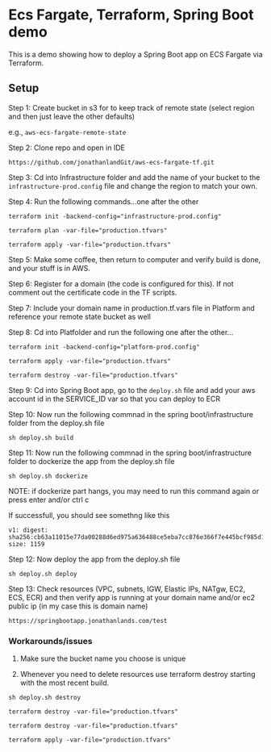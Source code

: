 # Ecs Fargate, Terraform, Spring Boot demo

This is a demo showing how to deploy a Spring Boot app on ECS Fargate via Terraform.

## Setup

Step 1: Create bucket in s3 for to keep track of remote state (select region and then just leave the other defaults)

e.g., `aws-ecs-fargate-remote-state` 

Step 2: Clone repo and open in IDE

`https://github.com/jonathanlandGit/aws-ecs-fargate-tf.git`

Step 3: Cd into Infrastructure folder and add the name of your bucket to the `infrastructure-prod.config` file and change the region to match your own. 

Step 4: Run the following commands...one after the other
```
terraform init -backend-config="infrastructure-prod.config"
```
```
terraform plan -var-file="production.tfvars"
```
```
terraform apply -var-file="production.tfvars"
```

Step 5: Make some coffee, then return to computer and verify build is done, and your stuff is in AWS. 

Step 6: Register for a domain (the code is configured for this). If not comment out the certificate code in the TF scripts.

Step 7: Include your domain name in production.tf.vars file in Platform and reference your remote state bucket as well

Step 8: Cd into Platfolder and run the following one after the other...
``` 
terraform init -backend-config="platform-prod.config"
```
```
terraform apply -var-file="production.tfvars"
```
```
terraform destroy -var-file="production.tfvars"
```

Step 9: Cd into Spring Boot app, go to the `deploy.sh` file and add your aws account id in the SERVICE_ID var so that you can deploy to ECR


Step 10: Now run the following commnad in the spring boot/infrastructure folder from the deploy.sh file
``` 
sh deploy.sh build
```

Step 11: Now run the following commnad in the spring boot/infrastructure folder to dockerize the app from the deploy.sh file
``` 
sh deploy.sh dockerize
```
NOTE: if dockerize part hangs, you may need to run this command again or press enter and/or ctrl c

If successfull, you should see somethng like this
``` 
v1: digest: sha256:cb63a11015e77da00288d6ed975a636488ce5eba7cc876e366f7e445bcf985d1 size: 1159
```

Step 12: Now deploy the app from the deploy.sh file
``` 
sh deploy.sh deploy
```

Step 13: Check resources (VPC, subnets, IGW, Elastic IPs, NATgw, EC2, ECS, ECR) and then verify app is running at your domain name and/or ec2 public ip (in my case this is domain name)
``` 
https://springbootapp.jonathanlands.com/test
```


### Workarounds/issues 

1. Make sure the bucket name you choose is unique 

2. Whenever you need to delete resources use terraform destroy starting with the most recent build. 
``` 
sh deploy.sh destroy
```

```
terraform destroy -var-file="production.tfvars"
```

```
terraform destroy -var-file="production.tfvars"
```

```
terraform apply -var-file="production.tfvars"
```


